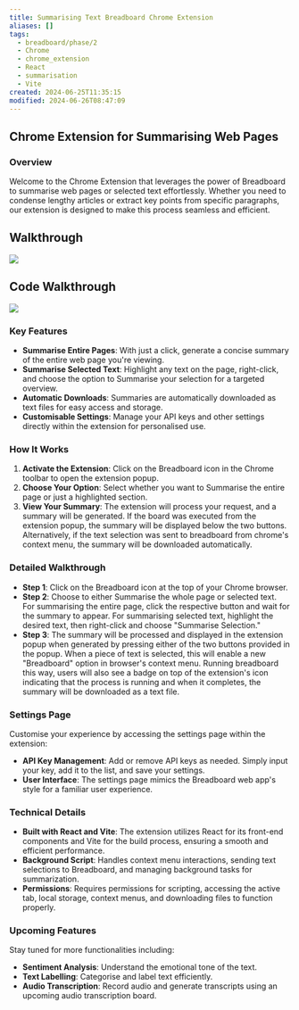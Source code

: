 ```yaml
---
title: Summarising Text Breadboard Chrome Extension
aliases: []
tags:
  - breadboard/phase/2
  - Chrome
  - chrome_extension
  - React
  - summarisation
  - Vite
created: 2024-06-25T11:35:15
modified: 2024-06-26T08:47:09
---
```


## Chrome Extension for Summarising Web Pages

### Overview

Welcome to the Chrome Extension that leverages the power of Breadboard to summarise web pages or selected text effortlessly. Whether you need to condense lengthy articles or extract key points from specific paragraphs, our extension is designed to make this process seamless and efficient.

## Walkthrough

![](https://youtu.be/X24Xggq_nNU)

## Code Walkthrough

![](https://youtu.be/YC3ueVfCxP0)

### Key Features

- **Summarise Entire Pages**: With just a click, generate a concise summary of the entire web page you're viewing.
- **Summarise Selected Text**: Highlight any text on the page, right-click, and choose the option to Summarise your selection for a targeted overview.
- **Automatic Downloads**: Summaries are automatically downloaded as text files for easy access and storage.
- **Customisable Settings**: Manage your API keys and other settings directly within the extension for personalised use.

### How It Works

1. **Activate the Extension**: Click on the Breadboard icon in the Chrome toolbar to open the extension popup.
2. **Choose Your Option**: Select whether you want to Summarise the entire page or just a highlighted section.
3. **View Your Summary**: The extension will process your request, and a summary will be generated. If the board was executed from the extension popup, the summary will be displayed below the two buttons. Alternatively, if the text selection was sent to breadboard from chrome's context menu, the summary will be downloaded automatically.

### Detailed Walkthrough

- **Step 1**: Click on the Breadboard icon at the top of your Chrome browser.
- **Step 2**: Choose to either Summarise the whole page or selected text. For summarising the entire page, click the respective button and wait for the summary to appear. For summarising selected text, highlight the desired text, then right-click and choose "Summarise Selection."
- **Step 3**: The summary will be processed and displayed in the extension popup when generated by pressing either of the two buttons provided in the popup. When a piece of text is selected, this will enable a new "Breadboard" option in browser's context menu. Running breadboard this way, users will also see a badge on top of the extension's icon indicating that the process is running and when it completes, the summary will be downloaded as a text file.

### Settings Page

Customise your experience by accessing the settings page within the extension:

- **API Key Management**: Add or remove API keys as needed. Simply input your key, add it to the list, and save your settings.
- **User Interface**: The settings page mimics the Breadboard web app's style for a familiar user experience.

### Technical Details

- **Built with React and Vite**: The extension utilizes React for its front-end components and Vite for the build process, ensuring a smooth and efficient performance.
- **Background Script**: Handles context menu interactions, sending text selections to Breadboard, and managing background tasks for summarization.
- **Permissions**: Requires permissions for scripting, accessing the active tab, local storage, context menus, and downloading files to function properly.

### Upcoming Features

Stay tuned for more functionalities including:

- **Sentiment Analysis**: Understand the emotional tone of the text.
- **Text Labelling**: Categorise and label text efficiently.
- **Audio Transcription**: Record audio and generate transcripts using an upcoming audio transcription board.
